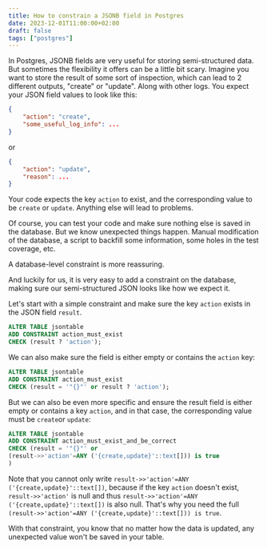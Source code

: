 ```yaml
---
title: How to constrain a JSONB field in Postgres
date: 2023-12-01T11:00:00+02:00
draft: false
tags: ["postgres"]
---
```


In Postgres, JSONB fields are very useful for storing semi-structured data. But sometimes the flexibility it offers can be a little bit scary. Imagine you want to store the result of some sort of inspection, which can lead to 2 different outputs, "create" or "update". Along with other logs. You expect your JSON field values to look like this:

```json
{
    "action": "create",
    "some_useful_log_info": ...
}
``````

or

```json
{
    "action": "update",
    "reason": ...
}
```

Your code expects the key `action` to exist, and the corresponding value to be `create` or `update`. Anything else will lead to problems.

Of course, you can test your code and make sure nothing else is saved in the database. But we know unexpected things happen. Manual modification of the database, a script to backfill some information, some holes in the test coverage, etc.

A database-level constraint is more reassuring.

And luckily for us, it is very easy to add a constraint on the database, making sure our semi-structured JSON looks like how we expect it.

Let's start with a simple constraint and make sure the key `action` exists in the JSON field `result`.

```sql
ALTER TABLE jsontable 
ADD CONSTRAINT action_must_exist 
CHECK (result ? 'action');
```

We can also make sure the field is either empty or contains the `action` key:

```sql
ALTER TABLE jsontable 
ADD CONSTRAINT action_must_exist 
CHECK (result = '"{}"' or result ? 'action');
```

But we can also be even more specific and ensure the result field is either empty or contains a key `action`, and in that case, the corresponding value must be `create`or `update`:

```sql
ALTER TABLE jsontable 
ADD CONSTRAINT action_must_exist_and_be_correct 
CHECK (result = '"{}"' or 
(result->>'action'=ANY ('{create,update}'::text[])) is true
)
```

Note that you cannot only write ```result->>'action'=ANY ('{create,update}'::text[])```, because if the key `action` doesn't exist, `result->>'action'` is null and thus ```result->>'action'=ANY ('{create,update}'::text[])``` is also null. That's why you need the full `(result->>'action'=ANY ('{create,update}'::text[])) is true`.

With that constraint, you know that no matter how the data is updated, any unexpected value won't be saved in your table.
 